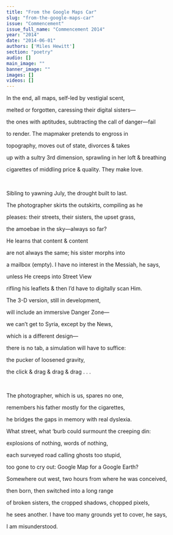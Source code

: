 ```yaml
---
title: "From the Google Maps Car"
slug: "from-the-google-maps-car"
issue: "Commencement"
issue_full_name: "Commencement 2014"
year: "2014"
date: "2014-06-01"
authors: ['Miles Hewitt']
section: "poetry"
audio: []
main_image: ""
banner_image: ""
images: []
videos: []
---
```

In the end, all maps, self-led by vestigial scent,

melted or forgotten, caressing their digital sisters—

the ones with aptitudes, subtracting the call of danger—fail

to render. The mapmaker pretends to engross in

topography, moves out of state, divorces & takes

up with a sultry 3rd dimension, sprawling in her loft & breathing

cigarettes of middling price & quality. They make love.

 

Sibling to yawning July, the drought built to last.

The photographer skirts the outskirts, compiling as he

pleases: their streets, their sisters, the upset grass,

the amoebae in the sky—always so far?

He learns that content & content

are not always the same; his sister morphs into

a mailbox (empty). I have no interest in the Messiah, he says,

unless He creeps into Street View

rifling his leaflets & then I’d have to digitally scan Him.

The 3-D version, still in development,

will include an immersive Danger Zone—

we can’t get to Syria, except by the News,

which is a different design—

there is no tab, a simulation will have to suffice:

the pucker of loosened gravity,

the click & drag & drag & drag . . .

 

The photographer, which is us, spares no one,

remembers his father mostly for the cigarettes,

he bridges the gaps in memory with real dyslexia.

What street, what ‘burb could surmount the creeping din:

explosions of nothing, words of nothing,

each surveyed road calling ghosts too stupid,

too gone to cry out: Google Map for a Google Earth?

Somewhere out west, two hours from where he was conceived,

then born, then switched into a long range

of broken sisters, the cropped shadows, chopped pixels,

he sees another. I have too many grounds yet to cover, he says,

I am misunderstood.

